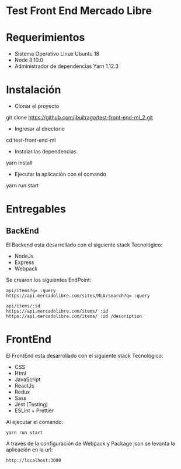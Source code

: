 # Test Front End Mercado Libre

# Requerimientos

- Sistema Operativo LInux Ubuntu 18
- Node 8.10.0
- Administrador de dependencias Yarn 1.12.3


# Instalación

- Clonar el proyecto

git clone https://github.com/jbuitrago/test-front-end-ml_2.git

- Ingresar al directorio

cd test-front-end-ml

- Instalar las dependencias

yarn  install

- Ejecutar la aplicación con el comando

yarn run start 


# Entregables

## BackEnd

El Backend esta desarrollado con el siguiente stack Tecnológico:

- NodeJs
- Express 
- Webpack

Se crearon los siguientes EndPoint:

    api/items?q= :query
    https://api.mercadolibre.com/sites/MLA/search?q= :query

    api/items/:id
    https://api.mercadolibre.com/items/ :id
    https://api.mercadolibre.com/items/ :id /description



# FrontEnd

El FrontEnd esta desarrollado con el siguiente stack Tecnológico:

- CSS
- Html
- JavaScript 
- ReactJs
- Redux
- Sass
- Jest (Testing)
- ESLint + Prettier

Al ejecutar el comando:

    yarn run start
    
A través de la configuración de Webpack y Package json se levanta la aplicación en la url:

    http://localhost:3000

